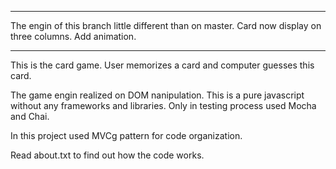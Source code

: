 -------------------------------------------------------------

The engin of this branch little different than on master.
Card now display on three columns. Add animation.

-------------------------------------------------------------

This is the card game.
User memorizes a card and computer guesses this card.

The game engin realized on DOM nanipulation.
This is a pure javascript without any frameworks and libraries.
Only in testing process used Mocha and Chai.

In this project used MVCg pattern for code organization.

Read about.txt to find out how the code works.


